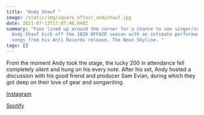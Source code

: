 ```yaml
---
title: "Andy Shauf "
image: /static/img/square_offair_andyshauf.jpg
date: 2021-07-13T17:07:40.648Z
summary: "Fans lined up around the corner for a chance to see singer/songwriter
  Andy Shauf kick off the 2020 OFFAIR season with an intimate performance of
  songs from his Anti Records release, The Neon Skyline. "
tags: []
---
```

From the moment Andy took the stage, the lucky 200 in attendance fell completely silent and hung on his every note. After his set, Andy hosted a discussion with his good friend and producer Sam Evian, during which they got deep on their love of gear and songwriting. 

[Instagram](https://www.instagram.com/andyshauf/)

[Spotify](https://open.spotify.com/album/41M6R2mWLgqU9aKFUvZv8S?si=qyOMWbydSHm0tFB5aihotQ&dl_branch=1)